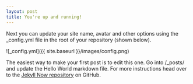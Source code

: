 ```yaml
---
layout: post
title: You're up and running!
---
```


Next you can update your site name, avatar and other options using the _config.yml file in the root of your repository (shown below). 

![_config.yml]({{ site.baseurl }}/images/config.png)

The easiest way to make your first post is to edit this one. Go into /_posts/ and update the Hello World markdown file. For more instructions head over to the [Jekyll Now repository](https://github.com/barryclark/jekyll-now) on GitHub.
